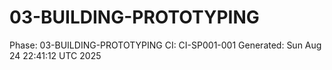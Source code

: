 # 03-BUILDING-PROTOTYPING
Phase: 03-BUILDING-PROTOTYPING
CI: CI-SP001-001
Generated: Sun Aug 24 22:41:12 UTC 2025
